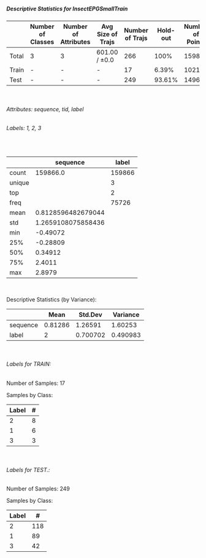 ##### Descriptive Statistics for InsectEPGSmallTrain


|       |   Number of Classes |   Number of Attributes |   Avg Size of Trajs |   Number of Trajs | Hold-out   |   Number of Points |   Longest Size |   Shortest Size |
|-------|---------------------|------------------------|---------------------|-------------------|------------|--------------------|----------------|-----------------|
| Total | 3                   | 3                      | 601.00 / ±0.0       | 266               | 100%       |             159866 |            601 |             601 |
| Train | -                   | -                      | -                   | 17                | 6.39%      |              10217 |            601 |             601 |
| Test  | -                   | -                      | -                   | 249               | 93.61%     |             149649 |            601 |             601 |

&nbsp;

###### Attributes: sequence, tid, label


###### Labels: 1, 2, 3

&nbsp;

|        | sequence           | label   |
|--------|--------------------|---------|
| count  | 159866.0           | 159866  |
| unique |                    | 3       |
| top    |                    | 2       |
| freq   |                    | 75726   |
| mean   | 0.8128596482679044 |         |
| std    | 1.2659108075858436 |         |
| min    | -0.49072           |         |
| 25%    | -0.28809           |         |
| 50%    | 0.34912            |         |
| 75%    | 2.4011             |         |
| max    | 2.8979             |         |

&nbsp;

Descriptive Statistics (by Variance): 


|          |    Mean |   Std.Dev |   Variance |
|----------|---------|-----------|------------|
| sequence | 0.81286 |  1.26591  |   1.60253  |
| label    | 2       |  0.700702 |   0.490983 |

&nbsp;

###### Labels for TRAIN:


Number of Samples: 17
Samples by Class:
|   Label |   # |
|---------|-----|
|       2 |   8 |
|       1 |   6 |
|       3 |   3 |

&nbsp;

###### Labels for TEST.:


Number of Samples: 249
Samples by Class:
|   Label |   # |
|---------|-----|
|       2 | 118 |
|       1 |  89 |
|       3 |  42 |